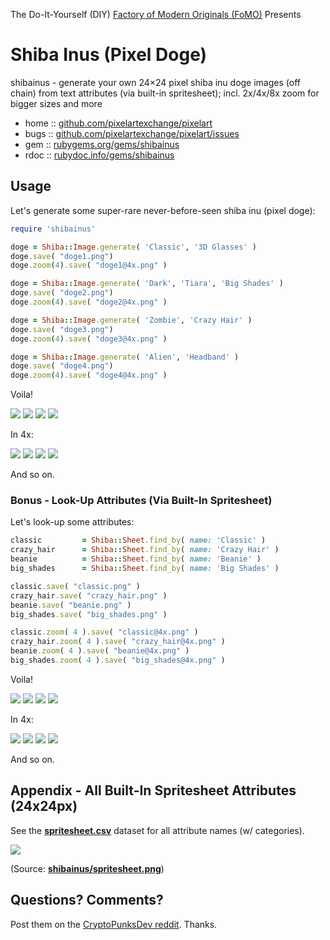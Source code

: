 The Do-It-Yourself (DIY) [Factory of Modern Originals (FoMO)](https://github.com/pixelartexchange/originals) Presents

# Shiba Inus (Pixel Doge)

shibainus - generate your own 24×24 pixel shiba inu doge images (off chain) from text attributes (via built-in spritesheet); incl. 2x/4x/8x zoom for bigger sizes and more


* home  :: [github.com/pixelartexchange/pixelart](https://github.com/pixelartexchange/pixelart)
* bugs  :: [github.com/pixelartexchange/pixelart/issues](https://github.com/pixelartexchange/pixelart/issues)
* gem   :: [rubygems.org/gems/shibainus](https://rubygems.org/gems/shibainus)
* rdoc  :: [rubydoc.info/gems/shibainus](http://rubydoc.info/gems/shibainus)




##  Usage

Let's generate some super-rare never-before-seen
shiba inu (pixel doge):

```ruby
require 'shibainus'

doge = Shiba::Image.generate( 'Classic', '3D Glasses' )
doge.save( "doge1.png")
doge.zoom(4).save( "doge1@4x.png" )

doge = Shiba::Image.generate( 'Dark', 'Tiara', 'Big Shades' )
doge.save( "doge2.png")
doge.zoom(4).save( "doge2@4x.png" )

doge = Shiba::Image.generate( 'Zombie', 'Crazy Hair' )
doge.save( "doge3.png")
doge.zoom(4).save( "doge3@4x.png" )

doge = Shiba::Image.generate( 'Alien', 'Headband' )
doge.save( "doge4.png")
doge.zoom(4).save( "doge4@4x.png" )
```

Voila!

![](https://github.com/pixelartexchange/pixelart/raw/master/shibainus/i/doge1.png)
![](https://github.com/pixelartexchange/pixelart/raw/master/shibainus/i/doge2.png)
![](https://github.com/pixelartexchange/pixelart/raw/master/shibainus/i/doge3.png)
![](https://github.com/pixelartexchange/pixelart/raw/master/shibainus/i/doge4.png)

In 4x:

![](https://github.com/pixelartexchange/pixelart/raw/master/shibainus/i/doge1@4x.png)
![](https://github.com/pixelartexchange/pixelart/raw/master/shibainus/i/doge2@4x.png)
![](https://github.com/pixelartexchange/pixelart/raw/master/shibainus/i/doge3@4x.png)
![](https://github.com/pixelartexchange/pixelart/raw/master/shibainus/i/doge4@4x.png)


And so on.

### Bonus - Look-Up Attributes (Via Built-In  Spritesheet)


Let's look-up some attributes:

```ruby
classic         = Shiba::Sheet.find_by( name: 'Classic' )
crazy_hair      = Shiba::Sheet.find_by( name: 'Crazy Hair' )
beanie          = Shiba::Sheet.find_by( name: 'Beanie' )
big_shades      = Shiba::Sheet.find_by( name: 'Big Shades' )

classic.save( "classic.png" )
crazy_hair.save( "crazy_hair.png" )
beanie.save( "beanie.png" )
big_shades.save( "big_shades.png" )

classic.zoom( 4 ).save( "classic@4x.png" )
crazy_hair.zoom( 4 ).save( "crazy_hair@4x.png" )
beanie.zoom( 4 ).save( "beanie@4x.png" )
big_shades.zoom( 4 ).save( "big_shades@4x.png" )
```

Voila!

![](https://github.com/pixelartexchange/pixelart/raw/master/shibainus/i/classic.png)
![](https://github.com/pixelartexchange/pixelart/raw/master/shibainus/i/crazy_hair.png)
![](https://github.com/pixelartexchange/pixelart/raw/master/shibainus/i/beanie.png)
![](https://github.com/pixelartexchange/pixelart/raw/master/shibainus/i/big_shades.png)

In 4x:


![](https://github.com/pixelartexchange/pixelart/raw/master/shibainus/i/classic@4x.png)
![](https://github.com/pixelartexchange/pixelart/raw/master/shibainus/i/crazy_hair@4x.png)
![](https://github.com/pixelartexchange/pixelart/raw/master/shibainus/i/beanie@4x.png)
![](https://github.com/pixelartexchange/pixelart/raw/master/shibainus/i/big_shades@4x.png)

And so on.



## Appendix - All Built-In Spritesheet Attributes (24x24px)

See the [**spritesheet.csv**](https://github.com/pixelartexchange/pixelart/blob/master/shibainus/config/spritesheet.csv) dataset for all attribute names (w/ categories).

![](https://github.com/pixelartexchange/pixelart/raw/master/shibainus/config/spritesheet.png)

(Source: [**shibainus/spritesheet.png**](https://github.com/pixelartexchange/pixelart/blob/master/shibainus/config/spritesheet.png))





## Questions? Comments?

Post them on the [CryptoPunksDev reddit](https://old.reddit.com/r/CryptoPunksDev). Thanks.
